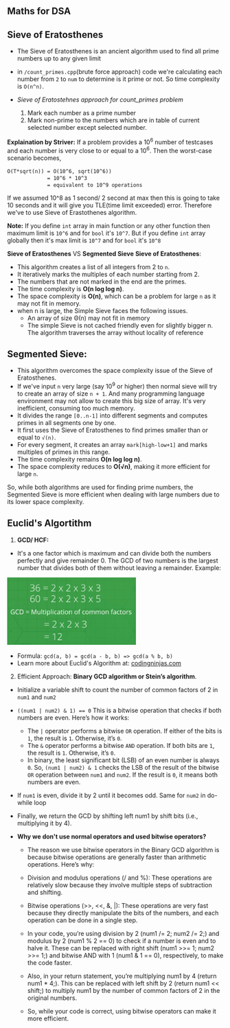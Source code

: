 ## Maths for DSA

## **Sieve of Eratosthenes**
- The Sieve of Eratosthenes is an ancient algorithm used to find all prime numbers up to any given limit
- in `/count_primes.cpp`(brute force approach) code we're calculating each number from `2` to `num` to determine is it prime or not. So time complexity is `O(n^n)`.

- *Sieve of Eratostehnes approach for count_primes problem*
    1. Mark each number as a prime number
    2. Mark non-prime to the numbers which are in table of current selected number except selected number.

**Explaination by Striver:**
If a problem provides a  10<sup>6</sup> number of testcases and each number is very close to or equal to a 10<sup>6</sup>.
Then the worst-case scenario becomes, 
```
O(T*sqrt(n)) = O(10^6, sqrt(10^6))
             = 10^6 * 10^3
             = equivalent to 10^9 operations
```
If we assumed 10^8 as 1 second/ 2 second at max then this is going to take 10 seconds and it will give you TLE(time limit exceeded) error. Therefore we've to use Sieve of Erastothenes algorithm.

**Note:** If you define `int` array in main function or any other function then maximum limit is `10^6` and for `bool` it's `10^7`.
But if you define `int` array globally then it's max limit is `10^7` and for `bool` it's `10^8`


**Sieve of Eratosthenes** VS **Segmented Sieve**
**Sieve of Eratosthenes**:
- This algorithm creates a list of all integers from 2 to `n`.
- It iteratively marks the multiples of each number starting from 2.
- The numbers that are not marked in the end are the primes.
- The time complexity is **O(n log log n)**.
- The space complexity is **O(n)**, which can be a problem for large `n` as it may not fit in memory.
- when n is large, the Simple Sieve faces the following issues.
    - An array of size Θ(n) may not fit in memory
    - The simple Sieve is not cached friendly even for slightly bigger n. The algorithm traverses the array without locality of reference

## **Segmented Sieve**:
- This algorithm overcomes the space complexity issue of the Sieve of Eratosthenes.
- If we've input `n` very large (say 10<sup>9</sup> or higher) then normal sieve will try to create an array of size `n + 1`. And many programming language environment may not allow to create this big size of array. It's very inefficient, consuming too much memory.
- It divides the range `[0..n-1]` into different segments and computes primes in all segments one by one.
- It first uses the Sieve of Eratosthenes to find primes smaller than or equal to `√(n)`.
- For every segment, it creates an array `mark[high-low+1]` and marks multiples of primes in this range.
- The time complexity remains **O(n log log n)**.
- The space complexity reduces to **O(√n)**, making it more efficient for large `n`.

So, while both algorithms are used for finding prime numbers, the Segmented Sieve is more efficient when dealing with large numbers due to its lower space complexity.


## Euclid's Algortithm
1. **GCD/ HCF:**
- It's a one factor which is maximum and can divide both the numbers perfectly and give remainder 0. The GCD of two numbers is the largest number that divides both of them without leaving a remainder.
Example:
<img src="/Maths For DSA/image.png" width=300 alt="GCD/HCF" />

- Formula: `gcd(a, b) = gcd(a - b, b) => gcd(a % b, b)`
- Learn more about Euclid's Algorithm at: <a href="https://www.codingninjas.com/studio/library/gcd-euclidean-algorithm">codingninjas.com</a>

2. Efficient Approach: **Binary GCD algorithm or Stein’s algorithm**.
- Initialize a variable shift to count the number of common factors of 2 in `num1` and `num2`
- `((num1 | num2) & 1) == 0` This is a bitwise operation that checks if both numbers are even. Here’s how it works:
    - The `|` operator performs a bitwise `OR` operation. If either of the bits is `1`, the result is `1`. Otherwise, it’s `0`.
    - The `&` operator performs a bitwise `AND` operation. If both bits are `1`, the result is `1`. Otherwise, it’s `0`.
    - In binary, the least significant bit (LSB) of an even number is always `0`. So, `(num1 | num2) & 1` checks the LSB of the result of the bitwise `OR` operation between `num1` and `num2`. If the result is `0`, it means both numbers are even.
- If `num1` is even, divide it by 2 until it becomes odd. Same for `num2` in do-while loop
- Finally, we return the GCD by shifting left num1 by shift bits (i.e., multiplying it by 4).

- **Why we don't use normal operators and used bitwise operators?**
    - The reason we use bitwise operators in the Binary GCD algorithm is because bitwise operations are generally faster than arithmetic operations. Here’s why:

    - Division and modulus operations (/ and %): These operations are relatively slow because they involve multiple steps of subtraction and shifting.

    - Bitwise operations (>>, <<, &, |): These operations are very fast because they directly manipulate the bits of the numbers, and each operation can be done in a single step.

    - In your code, you’re using division by 2 (num1 /= 2; num2 /= 2;) and modulus by 2 (num1 % 2 == 0) to check if a number is even and to halve it. These can be replaced with right shift (num1 >>= 1; num2 >>= 1;) and bitwise AND with 1 (num1 & 1 == 0), respectively, to make the code faster.

    - Also, in your return statement, you’re multiplying num1 by 4 (return num1 * 4;). This can be replaced with left shift by 2 (return num1 << shift;) to multiply num1 by the number of common factors of 2 in the original numbers.

    - So, while your code is correct, using bitwise operators can make it more efficient.